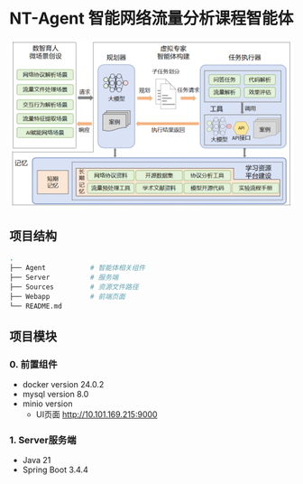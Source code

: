 # NT-Agent 智能网络流量分析课程智能体
![智能网络流量分析课程智能体](/Sources/nt-agent.png)

## 项目结构
```bash
.
├── Agent           # 智能体相关组件  
├── Server          # 服务端
├── Sources         # 资源文件路径
├── Webapp          # 前端页面
└── README.md
```

## 项目模块
### 0. 前置组件
- docker version 24.0.2
- mysql version 8.0
- minio version
    - UI页面 http://10.101.169.215:9000
### 1. Server服务端
- Java 21
- Spring Boot 3.4.4
